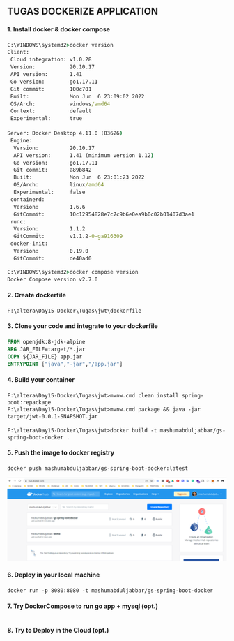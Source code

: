 ## TUGAS DOCKERIZE APPLICATION
    

#### 1. Install docker & docker compose
``` cmd
C:\WINDOWS\system32>docker version
Client:
 Cloud integration: v1.0.28
 Version:           20.10.17
 API version:       1.41
 Go version:        go1.17.11
 Git commit:        100c701
 Built:             Mon Jun  6 23:09:02 2022
 OS/Arch:           windows/amd64
 Context:           default
 Experimental:      true

Server: Docker Desktop 4.11.0 (83626)
 Engine:
  Version:          20.10.17
  API version:      1.41 (minimum version 1.12)
  Go version:       go1.17.11
  Git commit:       a89b842
  Built:            Mon Jun  6 23:01:23 2022
  OS/Arch:          linux/amd64
  Experimental:     false
 containerd:
  Version:          1.6.6
  GitCommit:        10c12954828e7c7c9b6e0ea9b0c02b01407d3ae1
 runc:
  Version:          1.1.2
  GitCommit:        v1.1.2-0-ga916309
 docker-init:
  Version:          0.19.0
  GitCommit:        de40ad0

```

``` cmd
C:\WINDOWS\system32>docker compose version
Docker Compose version v2.7.0

```

#### 2. Create dockerfile 
``` file
F:\altera\Day15-Docker\Tugas\jwt\dockerfile
```

#### 3. Clone your code and integrate to your dockerfile
``` dockerfile
FROM openjdk:8-jdk-alpine
ARG JAR_FILE=target/*.jar
COPY ${JAR_FILE} app.jar
ENTRYPOINT ["java","-jar","/app.jar"]
```

#### 4. Build your container
``` docker
F:\altera\Day15-Docker\Tugas\jwt>mvnw.cmd clean install spring-boot:repackage
F:\altera\Day15-Docker\Tugas\jwt>mvnw.cmd package && java -jar target/jwt-0.0.1-SNAPSHOT.jar

F:\altera\Day15-Docker\Tugas\jwt>docker build -t mashumabduljabbar/gs-spring-boot-docker .

```

#### 5. Push the image to docker registry
``` docker
docker push mashumabduljabbar/gs-spring-boot-docker:latest
```

<img src="Screenshots/Registry.png">

#### 6. Deploy in your local machine
``` docker
docker run -p 8080:8080 -t mashumabduljabbar/gs-spring-boot-docker
```

#### 7. Try DockerCompose to run go app + mysql (opt.)
``` docker

```

#### 8. Try to Deploy in the Cloud (opt.)
``` docker

```